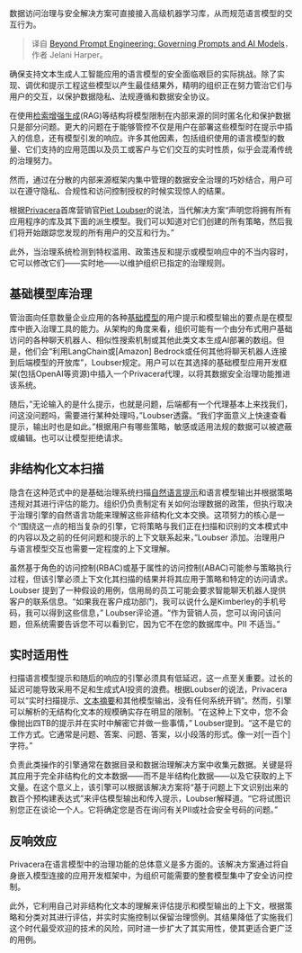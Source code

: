 <!--
title:超越提示工程：提示词与AI模型治理
cover: https://cdn.thenewstack.io/media/2023/11/41ada5a5-werclive-ua1f_wpiqfy-unsplash-1-1024x576.jpg
-->

数据访问治理与安全解决方案可直接接入高级机器学习库，从而规范语言模型的交互行为。

> 译自 [Beyond Prompt Engineering: Governing Prompts and AI Models](https://thenewstack.io/beyond-prompt-engineering-governing-prompts-and-ai-models/)，作者 Jelani Harper。

确保支持文本生成人工智能应用的语言模型的安全面临艰巨的实际挑战。除了实现、调优和提示工程这些模型以产生最佳结果外，精明的组织正在努力管治它们与用户的交互，以保护数据隐私、法规遵循和数据安全协议。

在使用[检索增强生成](https://thenewstack.io/freshen-up-llms-with-retrieval-augmented-generation/)(RAG)等结构将模型限制在内部来源的同时匿名化和保护数据只是部分问题。更大的问题在于能够管控不仅是用户在部署这些模型时在提示中插入的信息，还有模型引发的响应。许多其他因素，包括组织使用的语言模型的数量、它们支持的应用范围以及员工或客户与它们交互的实时性质，似乎会混淆传统的治理努力。

然而，通过在分散的内部来源框架内集中管理的数据安全治理的巧妙结合，用户可以在遵守隐私、合规性和访问控制授权的时候实现惊人的结果。

根据[Privacera](https://privacera.com/)首席营销官[Piet Loubser](https://www.linkedin.com/in/pietloubser/)的说法，当代解决方案“声明您将拥有所有应用程序的库及其下面的派生模型。我们可以知道对它们创建的所有策略，然后我们将开始跟踪您发现的所有用户的交互和行为。”

此外，当治理系统检测到特权滥用、政策违反和提示或模型响应中的不当内容时，它可以修改它们——实时地——以维护组织已指定的治理规则。

## 基础模型库治理

管治面向任意数量企业应用的各种[基础模型](https://thenewstack.io/5-steps-to-deploy-efficient-cloud-native-foundation-ai-models/)的用户提示和模型输出的要点是在模型库中嵌入治理工具的能力。从架构的角度来看，组织可能有一个由分布式用户基础访问的各种聊天机器人、相似性搜索机制或其他此类文本生成AI部署的数组。但是，他们会“利用LangChain或[Amazon] Bedrock或任何其他将聊天机器人连接到后端模型的开放库”，Loubser规定。用户可以在其选择的基础模型应用开发框架(包括OpenAI等资源)中插入一个Privacera代理，以将其数据安全治理功能推进该系统。

随后，”无论输入的是什么提示，也就是问题，后端都有一个代理基本上来找我们，问这没问题吗，需要进行某种处理吗，”Loubser透露。“我们字面意义上快速查看提示，输出时也是如此。”根据用户有哪些策略，敏感或适用法规的数据可以被遮蔽或编辑。也可以让模型拒绝请求。

## 非结构化文本扫描

隐含在这种范式中的是基础治理系统扫描[自然语言提示](https://thenewstack.io/prompt-engineering-get-llms-to-generate-the-content-you-want/)和语言模型输出并根据策略违规对其进行评估的能力。组织仍负责制定有关如何治理数据的政策，但执行取决于治理引擎的自然语言功能来理解这些非结构化文本交换。这项努力的核心是一个“围绕这一点的相当复杂的引擎，它将策略与我们正在扫描和识别的文本模式中的内容以及之前的任何问题和提示的上下文联系起来，”Loubser 添加。治理用户与语言模型交互也需要一定程度的上下文理解。

虽然基于角色的访问控制(RBAC)或基于属性的访问控制(ABAC)可能参与策略执行过程，但该引擎必须上下文化其扫描的结果并将其应用于策略和特定的访问请求。Loubser 提到了一种假设的用例，信用局的员工可能会要求智能聊天机器人提供客户的联系信息。“如果我在客户成功部门，我可以说什么是Kimberley的手机号码，我可以得到这些信息，” Loubser评论道。“作为营销人员，您可以询问该问题，但系统需要告诉您不可以看到它，因为它不在您的数据库中。PII 不适当。”

## 实时适用性

扫描语言模型提示和随后的响应的引擎必须具有低延迟，这一点至关重要。过长的延迟可能导致采用不足和生成式AI投资的浪费。根据Loubser的说法，Privacera可以“实时扫描提示、[文本摘要](https://thenewstack.io/prompt-engineering-get-llms-to-generate-the-content-you-want/)和其他模型输出，没有任何系统开销”。然而，引擎可以解析的无结构化文本的规模确实存在明显的限制。“在这种上下文中，您不会像抛出四TB的提示并在实时中解密它并做一些事情，” Loubser提到。“这不是它的工作方式。它通常是问题、答案、问题、答案，以小段落的形式。像一对[一百个]字符。”

负责此类操作的引擎通常在数据目录和数据治理解决方案中收集元数据。关键是将其应用于完全非结构化的文本数据——而不是半结构化数据——以及它获取的上下文量。在这个意义上，该引擎可以根据该解决方案将“基于问题上下文识别出来的数百个预构建表达式”来评估模型输出和传入提示，Loubser解释道。“它将试图识别您正在谈论一个人。它将确定您是否在询问有关PII或社会安全号码的问题。”

## 反响效应

Privacera在语言模型中的治理功能的总体意义是多方面的。该解决方案通过将自身嵌入模型连接的应用开发框架中，为组织可能需要的整套模型集中了安全访问控制。

此外，它利用自己对非结构化文本的理解来评估提示和模型输出的上下文，根据策略和分类对其进行评估，并实时实施控制以保留治理惯例。其结果降低了实施我们这个时代最受欢迎的技术的风险，同时进一步扩大了其实用性，使其更适合更广泛的用例。
